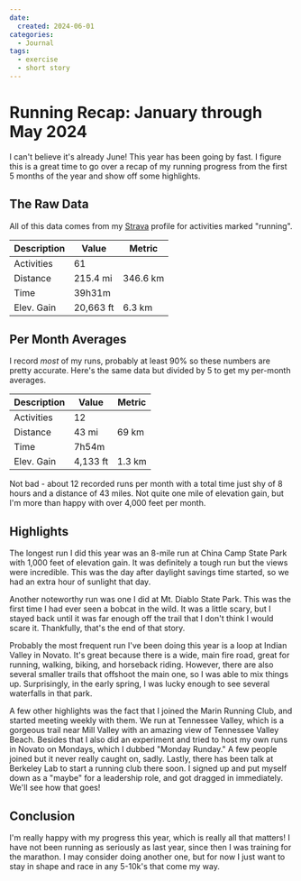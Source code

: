 ```yaml
---
date:
  created: 2024-06-01
categories:
  - Journal
tags:
  - exercise
  - short story
---
```

# Running Recap: January through May 2024

I can't believe it's already June! This year has been going by fast. I figure this is a great time to go over a recap of my running progress from the first 5 months of the year and show off some highlights.

<!-- more -->

## The Raw Data

All of this data comes from my [Strava](https://www.strava.com/athletes/nicfv) profile for activities marked "running".

| Description | Value | Metric |
| ----------- | ----- | ------ |
| Activities  | 61    |        |
| Distance    | 215.4 mi | 346.6 km |
| Time        | 39h31m |       |
| Elev. Gain  | 20,663 ft | 6.3 km |

## Per Month Averages

I record *most* of my runs, probably at least 90% so these numbers are pretty accurate. Here's the same data but divided by 5 to get my per-month averages.

| Description | Value | Metric |
| ----------- | ----- | ------ |
| Activities  | 12    |        |
| Distance    | 43 mi | 69 km |
| Time        | 7h54m |       |
| Elev. Gain  | 4,133 ft | 1.3 km |

Not bad - about 12 recorded runs per month with a total time just shy of 8 hours and a distance of 43 miles. Not quite one mile of elevation gain, but I'm more than happy with over 4,000 feet per month.

## Highlights

The longest run I did this year was an 8-mile run at China Camp State Park with 1,000 feet of elevation gain. It was definitely a tough run but the views were incredible. This was the day after daylight savings time started, so we had an extra hour of sunlight that day.

Another noteworthy run was one I did at Mt. Diablo State Park. This was the first time I had ever seen a bobcat in the wild. It was a little scary, but I stayed back until it was far enough off the trail that I don't think I would scare it. Thankfully, that's the end of that story.

Probably the most frequent run I've been doing this year is a loop at Indian Valley in Novato. It's great because there is a wide, main fire road, great for running, walking, biking, and horseback riding. However, there are also several smaller trails that offshoot the main one, so I was able to mix things up. Surprisingly, in the early spring, I was lucky enough to see several waterfalls in that park.

A few other highlights was the fact that I joined the Marin Running Club, and started meeting weekly with them. We run at Tennessee Valley, which is a gorgeous trail near Mill Valley with an amazing view of Tennessee Valley Beach. Besides that I also did an experiment and tried to host my own runs in Novato on Mondays, which I dubbed "Monday Runday." A few people joined but it never really caught on, sadly. Lastly, there has been talk at Berkeley Lab to start a running club there soon. I signed up and put myself down as a "maybe" for a leadership role, and got dragged in immediately. We'll see how that goes!

## Conclusion

I'm really happy with my progress this year, which is really all that matters! I have not been running as seriously as last year, since then I was training for the marathon. I may consider doing another one, but for now I just want to stay in shape and race in any 5-10k's that come my way.